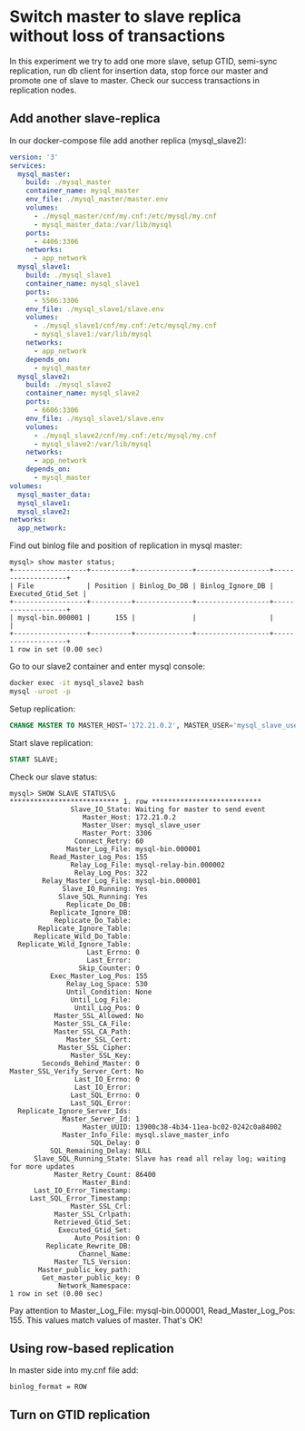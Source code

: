 # Switch master to slave replica without loss of transactions
In this experiment we try to add one more slave, setup GTID, semi-sync replication, run db client for insertion data, stop force our master and promote one of slave to master. Check our success transactions in replication nodes.

## Add another slave-replica
In our docker-compose file add another replica (mysql_slave2):
```yaml
version: '3'
services:
  mysql_master:
    build: ./mysql_master
    container_name: mysql_master
    env_file: ./mysql_master/master.env
    volumes:
      - ./mysql_master/cnf/my.cnf:/etc/mysql/my.cnf
      - mysql_master_data:/var/lib/mysql
    ports:
      - 4406:3306
    networks: 
      - app_network  
  mysql_slave1:
    build: ./mysql_slave1
    container_name: mysql_slave1
    ports: 
      - 5506:3306
    env_file: ./mysql_slave1/slave.env
    volumes: 
      - ./mysql_slave1/cnf/my.cnf:/etc/mysql/my.cnf
      - mysql_slave1:/var/lib/mysql  
    networks: 
      - app_network
    depends_on:
      - mysql_master  
  mysql_slave2:
    build: ./mysql_slave2
    container_name: mysql_slave2
    ports: 
      - 6606:3306
    env_file: ./mysql_slave1/slave.env
    volumes: 
      - ./mysql_slave2/cnf/my.cnf:/etc/mysql/my.cnf
      - mysql_slave2:/var/lib/mysql  
    networks: 
      - app_network
    depends_on:
      - mysql_master  
volumes:
  mysql_master_data:
  mysql_slave1:
  mysql_slave2:
networks:
  app_network:
```

Find out binlog file and position of replication in mysql master:
```
mysql> show master status;
+------------------+----------+--------------+------------------+-------------------+
| File             | Position | Binlog_Do_DB | Binlog_Ignore_DB | Executed_Gtid_Set |
+------------------+----------+--------------+------------------+-------------------+
| mysql-bin.000001 |      155 |              |                  |                   |
+------------------+----------+--------------+------------------+-------------------+
1 row in set (0.00 sec)
```

Go to our slave2 container and enter mysql console:
```bash
docker exec -it mysql_slave2 bash
mysql -uroot -p
```
Setup replication:
```sql
CHANGE MASTER TO MASTER_HOST='172.21.0.2', MASTER_USER='mysql_slave_user', MASTER_PASSWORD='password', MASTER_LOG_FILE='mysql-bin.000001', MASTER_LOG_POS=155;
```

Start slave replication:
```sql
START SLAVE;
```

Check our slave status:
```
mysql> SHOW SLAVE STATUS\G
*************************** 1. row ***************************
               Slave_IO_State: Waiting for master to send event
                  Master_Host: 172.21.0.2
                  Master_User: mysql_slave_user
                  Master_Port: 3306
                Connect_Retry: 60
              Master_Log_File: mysql-bin.000001
          Read_Master_Log_Pos: 155
               Relay_Log_File: mysql-relay-bin.000002
                Relay_Log_Pos: 322
        Relay_Master_Log_File: mysql-bin.000001
             Slave_IO_Running: Yes
            Slave_SQL_Running: Yes
              Replicate_Do_DB: 
          Replicate_Ignore_DB: 
           Replicate_Do_Table: 
       Replicate_Ignore_Table: 
      Replicate_Wild_Do_Table: 
  Replicate_Wild_Ignore_Table: 
                   Last_Errno: 0
                   Last_Error: 
                 Skip_Counter: 0
          Exec_Master_Log_Pos: 155
              Relay_Log_Space: 530
              Until_Condition: None
               Until_Log_File: 
                Until_Log_Pos: 0
           Master_SSL_Allowed: No
           Master_SSL_CA_File: 
           Master_SSL_CA_Path: 
              Master_SSL_Cert: 
            Master_SSL_Cipher: 
               Master_SSL_Key: 
        Seconds_Behind_Master: 0
Master_SSL_Verify_Server_Cert: No
                Last_IO_Errno: 0
                Last_IO_Error: 
               Last_SQL_Errno: 0
               Last_SQL_Error: 
  Replicate_Ignore_Server_Ids: 
             Master_Server_Id: 1
                  Master_UUID: 13900c38-4b34-11ea-bc02-0242c0a84002
             Master_Info_File: mysql.slave_master_info
                    SQL_Delay: 0
          SQL_Remaining_Delay: NULL
      Slave_SQL_Running_State: Slave has read all relay log; waiting for more updates
           Master_Retry_Count: 86400
                  Master_Bind: 
      Last_IO_Error_Timestamp: 
     Last_SQL_Error_Timestamp: 
               Master_SSL_Crl: 
           Master_SSL_Crlpath: 
           Retrieved_Gtid_Set: 
            Executed_Gtid_Set: 
                Auto_Position: 0
         Replicate_Rewrite_DB: 
                 Channel_Name: 
           Master_TLS_Version: 
       Master_public_key_path: 
        Get_master_public_key: 0
            Network_Namespace: 
1 row in set (0.00 sec)
```
Pay attention to Master_Log_File: mysql-bin.000001, Read_Master_Log_Pos: 155. This values match values of master. That's OK!

## Using row-based replication
In master side into my.cnf file add:
```
binlog_format = ROW
```

## Turn on GTID replication
